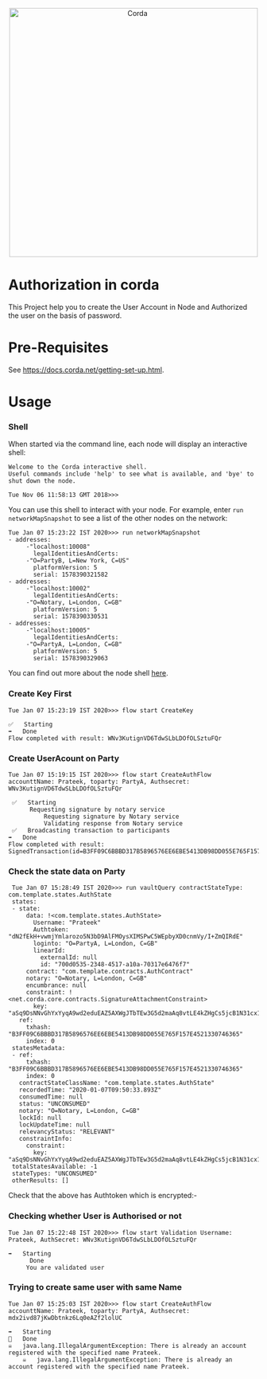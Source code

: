 <p align="center">
  <img src="https://www.corda.net/wp-content/uploads/2016/11/fg005_corda_b.png" alt="Corda" width="500">
</p>

# Authorization in corda

This Project help you to create the User Account in Node and Authorized the user on the basis of password.

# Pre-Requisites

See https://docs.corda.net/getting-set-up.html.

# Usage


### Shell

When started via the command line, each node will display an interactive shell:

    Welcome to the Corda interactive shell.
    Useful commands include 'help' to see what is available, and 'bye' to shut down the node.
    
    Tue Nov 06 11:58:13 GMT 2018>>>

You can use this shell to interact with your node. For example, enter `run networkMapSnapshot` to see a list of 
the other nodes on the network:

    Tue Jan 07 15:23:22 IST 2020>>> run networkMapSnapshot
    - addresses:
         -"localhost:10008"
           legalIdentitiesAndCerts:
         -"O=PartyB, L=New York, C=US"
           platformVersion: 5
           serial: 1578390321582
    - addresses:
         -"localhost:10002"
           legalIdentitiesAndCerts:
         -"O=Notary, L=London, C=GB"
           platformVersion: 5
           serial: 1578390330531
    - addresses:
         -"localhost:10005"
           legalIdentitiesAndCerts:
         -"O=PartyA, L=London, C=GB"
           platformVersion: 5
           serial: 1578390329063

You can find out more about the node shell [here](https://docs.corda.net/shell.html).


### Create Key First

    Tue Jan 07 15:23:19 IST 2020>>> flow start CreateKey                                                                                          

    ✅   Starting
    ➡️   Done
    Flow completed with result: WNv3KutignVD6TdwSLbLDOfOLSztuFQr

### Create UserAcount on Party

    Tue Jan 07 15:19:15 IST 2020>>> flow start CreateAuthFlow accounttName: Prateek, toparty: PartyA, Authsecret: WNv3KutignVD6TdwSLbLDOfOLSztuFQr

     ✅   Starting
          Requesting signature by notary service
              Requesting signature by Notary service
              Validating response from Notary service
     ✅   Broadcasting transaction to participants
    ➡️   Done
    Flow completed with result: SignedTransaction(id=B3FF09C6BBBD317B5896576EE6EBE5413DB98DD055E765F157E4521330746365)
    
### Check the state data on Party

     Tue Jan 07 15:28:49 IST 2020>>> run vaultQuery contractStateType: com.template.states.AuthState
     states:
     - state:
         data: !<com.template.states.AuthState>
           Username: "Prateek"
           Authtoken: "dN2fEkH+vwmjYmlarozo5N3bD9AlFMOysXIMSPwC5WEpbyXD0cnmVy/I+ZmQIRdE"
           loginto: "O=PartyA, L=London, C=GB"
           linearId:
             externalId: null
             id: "700d0535-2348-4517-a10a-70317e6476f7"
         contract: "com.template.contracts.AuthContract"
         notary: "O=Notary, L=London, C=GB"
         encumbrance: null
         constraint: !<net.corda.core.contracts.SignatureAttachmentConstraint>
           key: "aSq9DsNNvGhYxYyqA9wd2eduEAZ5AXWgJTbTEw3G5d2maAq8vtLE4kZHgCs5jcB1N31cx1hpsLeqG2ngSysVHqcXhbNts6SkRWDaV7xNcr6MtcbufGUchxredBb6"
       ref:
         txhash: "B3FF09C6BBBD317B5896576EE6EBE5413DB98DD055E765F157E4521330746365"
         index: 0
     statesMetadata:
     - ref:
         txhash: "B3FF09C6BBBD317B5896576EE6EBE5413DB98DD055E765F157E4521330746365"
         index: 0
       contractStateClassName: "com.template.states.AuthState"
       recordedTime: "2020-01-07T09:50:33.893Z"
       consumedTime: null
       status: "UNCONSUMED"
       notary: "O=Notary, L=London, C=GB"
       lockId: null
       lockUpdateTime: null
       relevancyStatus: "RELEVANT"
       constraintInfo:
         constraint:
           key: "aSq9DsNNvGhYxYyqA9wd2eduEAZ5AXWgJTbTEw3G5d2maAq8vtLE4kZHgCs5jcB1N31cx1hpsLeqG2ngSysVHqcXhbNts6SkRWDaV7xNcr6MtcbufGUchxredBb6"
     totalStatesAvailable: -1
     stateTypes: "UNCONSUMED"
     otherResults: []
    
    
  Check that the above has Authtoken which is encrypted:-   
  
### Checking whether User is Authorised or not 

    
    Tue Jan 07 15:22:48 IST 2020>>> flow start Validation Username: Prateek, AuthSecret: WNv3KutignVD6TdwSLbLDOfOLSztuFQr

    ➡️   Starting
          Done
         You are validated user
  
### Trying to create same user with same Name

    Tue Jan 07 15:25:03 IST 2020>>> flow start CreateAuthFlow accounttName: Prateek, toparty: PartyA, Authsecret: mdx2ivd87jKwDbtnkz6Lq0eAZf2lolUC
    
    ➡️   Starting
    🚫   Done
    ☠   java.lang.IllegalArgumentException: There is already an account registered with the specified name Prateek.
    	☠   java.lang.IllegalArgumentException: There is already an account registered with the specified name Prateek.
  
  

  